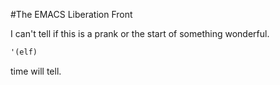 #The EMACS Liberation Front


I can't tell if this is a prank or the start of something wonderful.

```lisp
'(elf)
```


time will tell.
